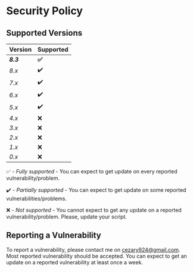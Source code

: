 # Security Policy

## Supported Versions

| Version | Supported |
| - | - |
| **_8.3_** | **:white_check_mark:** |
| _8.x_ | :heavy_check_mark: |
| _7.x_ | :heavy_check_mark: |
| _6.x_ | :heavy_check_mark: |
| _5.x_ | :heavy_check_mark: |
| _4.x_ | :x: |
| _3.x_ | :x: |
| _2.x_ | :x: |
| _1.x_ | :x: |
| _0.x_ | :x: |

:white_check_mark: - _Fully supported_ - You can expect to get update on every reported vulnerability/problem.

:heavy_check_mark: - _Partially supported_ - You can expect to get update on some reported vulnerabilities/problems.

:x: - _Not supported_ - You cannot expect to get any update on a reported vulnerability/problem. Please, update your script.

## Reporting a Vulnerability

To report a vulnerability, please contact me on cezary924@gmail.com. 
Most reported vulnerability should be accepted. You can expect to get 
an update on a reported vulnerability at least once a week.
